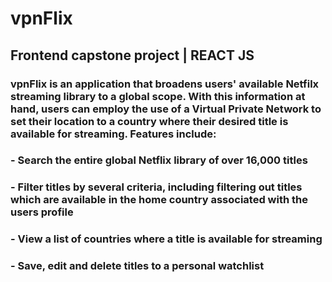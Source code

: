 # vpnFlix
## Frontend capstone project | REACT JS
### vpnFlix is an application that broadens users' available Netfilx streaming library to a global scope. With this information at hand, users can employ the use of a Virtual Private Network to set their location to a country where their desired title is available for streaming. Features include:
### - Search the entire global Netflix library of over 16,000 titles
### - Filter titles by several criteria, including filtering out titles which are available in the home country associated with the users profile
### - View a list of countries where a title is available for streaming
### - Save, edit and delete titles to a personal watchlist

